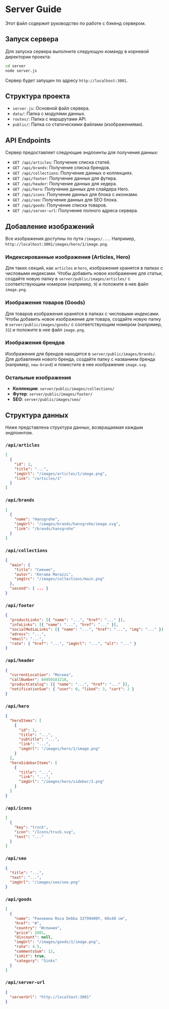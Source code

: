 # Server Guide

Этот файл содержит руководство по работе с бэкенд сервером.

## Запуск сервера

Для запуска сервера выполните следующую команду в корневой директории проекта:

```bash
cd server
node server.js
```

Сервер будет запущен по адресу `http://localhost:3001`.

## Структура проекта

- `server.js`: Основной файл сервера.
- `data/`: Папка с модулями данных.
- `routes/`: Папка с маршрутами API.
- `public/`: Папка со статическими файлами (изображениями).

## API Endpoints

Сервер предоставляет следующие эндпоинты для получения данных:

- `GET /api/articles`: Получение списка статей.
- `GET /api/brands`: Получение списка брендов.
- `GET /api/collections`: Получение данных о коллекциях.
- `GET /api/footer`: Получение данных для футера.
- `GET /api/header`: Получение данных для хедера.
- `GET /api/hero`: Получение данных для слайдера Hero.
- `GET /api/icons`: Получение данных для блока с иконками.
- `GET /api/seo`: Получение данных для SEO блока.
- `GET /api/goods`: Получение списка товаров.
- `GET /api/server-url`: Получение полного адреса сервера.

## Добавление изображений

Все изображения доступны по пути `/images/...`. Например, `http://localhost:3001/images/hero/1/image.png`.

### Индексированные изображения (Articles, Hero)

Для таких секций, как `articles` и `hero`, изображения хранятся в папках с числовыми индексами.
Чтобы добавить новое изображение для статьи, создайте новую папку в `server/public/images/articles/` с соответствующим номером (например, `9`) и положите в нее файл `image.png`.

### Изображения товаров (Goods)

Для товаров изображения хранятся в папках с числовыми индексами.
Чтобы добавить новое изображение для товара, создайте новую папку в `server/public/images/goods/` с соответствующим номером (например, `31`) и положите в нее файл `image.png`.

### Изображения брендов

Изображения для брендов находятся в `server/public/images/brands/`. Для добавления нового бренда, создайте папку с названием бренда (например, `new-brand`) и поместите в нее изображение `image.svg`.

### Остальные изображения

- **Коллекции**: `server/public/images/collections/`
- **Футер**: `server/public/images/footer/`
- **SEO**: `server/public/images/seo/`

## Структура данных

Ниже представлена структура данных, возвращаемая каждым эндпоинтом.

### `/api/articles`

```json
[
  {
    "id": 1,
    "title": "...",
    "imgUrl": "/images/articles/1/image.png",
    "link": "/articles/1"
  }
]
```

### `/api/brands`

```json
[
  {
    "name": "Hansgrohe",
    "imgUrl": "/images/brands/hansgrohe/image.svg",
    "link": "/brands/hansgrohe"
  }
]
```

### `/api/collections`

```json
{
  "main": {
    "title": "Сияние",
    "autor": "Kerama Marazzi",
    "imgSrc": "/images/collections/main.png"
  },
  "second": { ... }
}
```

### `/api/footer`

```json
{
  "productLinks": [{ "name": "...", "href": "..." }],
  "infoLinks": [{ "name": "...", "href": "..." }],
  "socialMediaLinks": [{ "name": "...", "href": "...", "img": "..." }],
  "adress": "...",
  "email": "...",
  "rate": { "href": "...", "imgUrl": "...", "alt": "..." }
}
```

### `/api/header`

```json
{
  "currentLocation": "Москва",
  "callNumber": 84950183210,
  "productCatalog": [{ "name": "...", "href": "..." }],
  "notificationSum": { "user": 0, "liked": 3, "cart": 2 }
}
```

### `/api/hero`

```json
{
  "heroItems": [
    {
      "id": 1,
      "title": "...",
      "subtitle": "...",
      "link": "...",
      "imgUrl": "/images/hero/1/image.png"
    }
  ],
  "heroSidebarItems": [
    {
      "title": "...",
      "link": "...",
      "imgUrl": "/images/hero/sidebar/1.png"
    }
  ]
}
```

### `/api/icons`

```json
[
  {
    "key": "truck",
    "icon": "/Icons/truck.svg",
    "text": "..."
  }
]
```

### `/api/seo`

```json
{
  "title": "...",
  "text": "...",
  "imgUrl": "/images/seo/seo.png"
}
```

### `/api/goods`

```json
[
  {
    "name": "Раковина Roca Debba 32799400Y, 60x48 см",
    "href": "#",
    "country": "Испания",
    "price": 2601,
    "discount": null,
    "imgUrl": "/images/goods/1/image.png",
    "rate": 4.5,
    "commentsSum": 12,
    "isHit": true,
    "category": "Sinks"
  }
]
```

### `/api/server-url`

```json
{
  "serverUrl": "http://localhost:3001"
}
```

